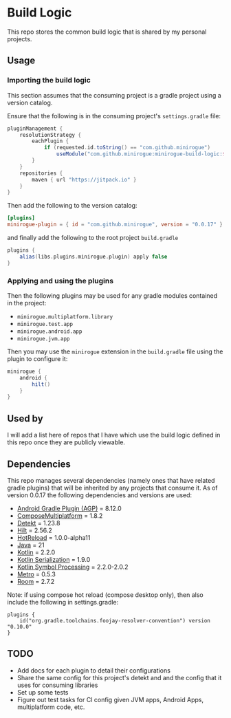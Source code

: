 # Build Logic
This repo stores the common build logic that is shared by my personal projects.

## Usage

### Importing the build logic
This section assumes that the consuming project is a gradle project using a version catalog.

Ensure that the following is in the consuming project's `settings.gradle` file:
```groovy
pluginManagement {
    resolutionStrategy {
        eachPlugin {
            if (requested.id.toString() == "com.github.minirogue")
                useModule("com.github.minirogue:minirogue-build-logic:$requested.version")
        }
    }
    repositories {
        maven { url "https://jitpack.io" }
    }
}
```

Then add the following to the version catalog:
```toml
[plugins]
minirogue-plugin = { id = "com.github.minirogue", version = "0.0.17" }
``` 
and finally add the following to the root project `build.gradle`
```groovy
plugins {
    alias(libs.plugins.minirogue.plugin) apply false
}
```

### Applying and using the plugins
Then the following plugins may be used for any gradle modules contained in the project:
- `minirogue.multiplatform.library`
- `minirogue.test.app`
- `minirogue.android.app`
- `minirogue.jvm.app`

Then you may use the `minirogue` extension in the `build.gradle` file using the plugin to configure it:
```groovy
minirogue {
    android {
        hilt()
    }
}
```

## Used by
I will add a list here of repos that I have which use the build logic defined in this repo once they are publicly viewable.

## Dependencies

This repo manages several dependencies (namely ones that have related gradle plugins) that will be inherited by any projects that consume it.
As of version 0.0.17 the following dependencies and versions are used:

- [Android Gradle Plugin (AGP)](https://developer.android.com/build/releases/gradle-plugin) = 8.12.0
- [ComposeMultiplatform](https://www.jetbrains.com/help/kotlin-multiplatform-dev/whats-new-compose-1610.html) = 1.8.2
- [Detekt](https://detekt.dev/changelog) = 1.23.8
- [Hilt](https://github.com/google/dagger/releases) = 2.56.2
- [HotReload](https://github.com/JetBrains/compose-hot-reload/releases) = 1.0.0-alpha11
- [Java](https://www.java.com/releases/) = 21
- [Kotlin](https://kotlinlang.org/docs/releases.html#release-details) = 2.2.0
- [Kotlin Serialization](https://github.com/Kotlin/kotlinx.serialization/releases) = 1.9.0
- [Kotlin Symbol Processing](https://github.com/google/ksp/releases) = 2.2.0-2.0.2
- [Metro](https://github.com/ZacSweers/metro/releases) = 0.5.3
- [Room](https://developer.android.com/jetpack/androidx/releases/room) = 2.7.2

Note: if using compose hot reload (compose desktop only), then also include the following in settings.gradle:
```
plugins {
    id("org.gradle.toolchains.foojay-resolver-convention") version "0.10.0"
}
```

## TODO
- Add docs for each plugin to detail their configurations
- Share the same config for this project's detekt and and the config that it uses for consuming libraries
- Set up some tests
- Figure out test tasks for CI config given JVM apps, Android Apps, multiplatform code, etc.

